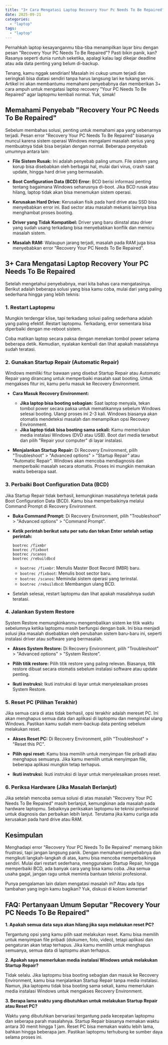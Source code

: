 ```yaml
---
title: "3+ Cara Mengatasi Laptop Recovery Your Pc Needs To Be Repaired"
date: 2025-09-21
categories: 
  - "laptop"
tags: 
  - "laptop"
---
```


Pernahkah laptop kesayanganmu tiba-tiba menampilkan layar biru dengan pesan "Recovery Your PC Needs To Be Repaired"? Pasti bikin panik, kan? Rasanya seperti dunia runtuh seketika, apalagi kalau lagi dikejar deadline atau ada data penting yang belum di-backup.

Tenang, kamu nggak sendirian! Masalah ini cukup umum terjadi dan seringkali bisa diatasi sendiri tanpa harus langsung lari ke tukang servis. Artikel ini akan membantumu memahami penyebabnya dan memberikan 3+ cara ampuh untuk mengatasi laptop recovery "Your PC Needs To Be Repaired" agar laptopmu kembali normal. Yuk, simak!

## Memahami Penyebab "Recovery Your PC Needs To Be Repaired"

Sebelum membahas solusi, penting untuk memahami apa yang sebenarnya terjadi. Pesan error "Recovery Your PC Needs To Be Repaired" biasanya muncul karena sistem operasi Windows mengalami masalah serius yang membuatnya tidak bisa berjalan dengan normal. Beberapa penyebab umumnya antara lain:

- **File Sistem Rusak:** Ini adalah penyebab paling umum. File sistem yang korup bisa disebabkan oleh berbagai hal, mulai dari virus, crash saat update, hingga hard drive yang bermasalah.
    
- **Boot Configuration Data (BCD) Error:** BCD berisi informasi penting tentang bagaimana Windows seharusnya di-boot. Jika BCD rusak atau hilang, laptop tidak akan bisa menemukan sistem operasi.
    
- **Kerusakan Hard Drive:** Kerusakan fisik pada hard drive atau SSD bisa menyebabkan error ini. Bad sector atau masalah mekanis lainnya bisa menghambat proses booting.
    
- **Driver yang Tidak Kompatibel:** Driver yang baru diinstal atau driver yang sudah usang terkadang bisa menyebabkan konflik dan memicu masalah sistem.
    
- **Masalah RAM:** Walaupun jarang terjadi, masalah pada RAM juga bisa menyebabkan error "Recovery Your PC Needs To Be Repaired".
    

## 3+ Cara Mengatasi Laptop Recovery Your PC Needs To Be Repaired

Setelah mengetahui penyebabnya, mari kita bahas cara mengatasinya. Berikut adalah beberapa solusi yang bisa kamu coba, mulai dari yang paling sederhana hingga yang lebih teknis:

### 1\. Restart Laptopmu

Mungkin terdengar klise, tapi terkadang solusi paling sederhana adalah yang paling efektif. Restart laptopmu. Terkadang, error sementara bisa diperbaiki dengan me-reboot sistem.

Coba matikan laptop secara paksa dengan menekan tombol power selama beberapa detik. Kemudian, nyalakan kembali dan lihat apakah masalahnya sudah teratasi.

### 2\. Gunakan Startup Repair (Automatic Repair)

Windows memiliki fitur bawaan yang disebut Startup Repair atau Automatic Repair yang dirancang untuk memperbaiki masalah saat booting. Untuk mengakses fitur ini, kamu perlu masuk ke Recovery Environment.

- **Cara Masuk Recovery Environment:**
    
    - **Jika laptop bisa booting sebagian:** Saat laptop menyala, tekan tombol power secara paksa untuk mematikannya sebelum Windows selesai booting. Ulangi proses ini 2-3 kali. Windows biasanya akan otomatis mendeteksi masalah dan menampilkan opsi Recovery Environment.
    - **Jika laptop tidak bisa booting sama sekali:** Kamu memerlukan media instalasi Windows (DVD atau USB). Boot dari media tersebut dan pilih "Repair your computer" di layar instalasi.
- **Menjalankan Startup Repair:** Di Recovery Environment, pilih "Troubleshoot" > "Advanced options" > "Startup Repair" atau "Automatic Repair". Windows akan mencoba mendiagnosis dan memperbaiki masalah secara otomatis. Proses ini mungkin memakan waktu beberapa saat.
    

### 3\. Perbaiki Boot Configuration Data (BCD)

Jika Startup Repair tidak berhasil, kemungkinan masalahnya terletak pada Boot Configuration Data (BCD). Kamu bisa memperbaikinya melalui Command Prompt di Recovery Environment.

- **Buka Command Prompt:** Di Recovery Environment, pilih "Troubleshoot" > "Advanced options" > "Command Prompt".
    
- **Ketik perintah berikut satu per satu dan tekan Enter setelah setiap perintah:**
    
    ```
    bootrec /fixmbr
    bootrec /fixboot
    bootrec /scanos
    bootrec /rebuildbcd
    ```
    
    - `bootrec /fixmbr`: Menulis Master Boot Record (MBR) baru.
    - `bootrec /fixboot`: Menulis boot sector baru.
    - `bootrec /scanos`: Memindai sistem operasi yang terinstal.
    - `bootrec /rebuildbcd`: Membangun ulang BCD.
- Setelah selesai, restart laptopmu dan lihat apakah masalahnya sudah teratasi.
    

### 4\. Jalankan System Restore

System Restore memungkinkanmu mengembalikan sistem ke titik waktu sebelumnya ketika laptopmu masih berfungsi dengan baik. Ini bisa menjadi solusi jika masalah disebabkan oleh perubahan sistem baru-baru ini, seperti instalasi driver atau software yang bermasalah.

- **Akses System Restore:** Di Recovery Environment, pilih "Troubleshoot" > "Advanced options" > "System Restore".
    
- **Pilih titik restore:** Pilih titik restore yang paling relevan. Biasanya, titik restore dibuat secara otomatis sebelum instalasi software atau update penting.
    
- **Ikuti instruksi:** Ikuti instruksi di layar untuk menyelesaikan proses System Restore.
    

### 5\. Reset PC (Pilihan Terakhir)

Jika semua cara di atas tidak berhasil, opsi terakhir adalah mereset PC. Ini akan menghapus semua data dan aplikasi di laptopmu dan menginstal ulang Windows. Pastikan kamu sudah mem-backup data penting sebelum melakukan reset.

- **Akses Reset PC:** Di Recovery Environment, pilih "Troubleshoot" > "Reset this PC".
    
- **Pilih opsi reset:** Kamu bisa memilih untuk menyimpan file pribadi atau menghapus semuanya. Jika kamu memilih untuk menyimpan file, beberapa aplikasi mungkin tetap terhapus.
    
- **Ikuti instruksi:** Ikuti instruksi di layar untuk menyelesaikan proses reset.
    

### 6\. Periksa Hardware (Jika Masalah Berlanjut)

Jika setelah mencoba semua solusi di atas masalah "Recovery Your PC Needs To Be Repaired" masih berlanjut, kemungkinan ada masalah pada hardware laptopmu. Sebaiknya periksakan laptopmu ke teknisi profesional untuk diagnosis dan perbaikan lebih lanjut. Terutama jika kamu curiga ada kerusakan pada hard drive atau RAM.

## Kesimpulan

Menghadapi error "Recovery Your PC Needs To Be Repaired" memang bikin frustrasi, tapi jangan langsung panik. Dengan memahami penyebabnya dan mengikuti langkah-langkah di atas, kamu bisa mencoba memperbaikinya sendiri. Mulai dari restart sederhana, menggunakan Startup Repair, hingga memperbaiki BCD, ada banyak cara yang bisa kamu coba. Jika semua usaha gagal, jangan ragu untuk meminta bantuan teknisi profesional.

Punya pengalaman lain dalam mengatasi masalah ini? Atau ada tips tambahan yang ingin kamu bagikan? Yuk, diskusi di kolom komentar!

## FAQ: Pertanyaan Umum Seputar "Recovery Your PC Needs To Be Repaired"

**1\. Apakah semua data saya akan hilang jika saya melakukan reset PC?**

Tergantung opsi yang kamu pilih saat melakukan reset. Kamu bisa memilih untuk menyimpan file pribadi (dokumen, foto, video), tetapi aplikasi dan pengaturan akan tetap terhapus. Jika kamu memilih untuk menghapus semuanya, semua data di laptopmu akan terhapus.

**2\. Apakah saya memerlukan media instalasi Windows untuk melakukan Startup Repair?**

Tidak selalu. Jika laptopmu bisa booting sebagian dan masuk ke Recovery Environment, kamu bisa menjalankan Startup Repair tanpa media instalasi. Namun, jika laptopmu tidak bisa booting sama sekali, kamu memerlukan media instalasi Windows untuk mengakses Recovery Environment.

**3\. Berapa lama waktu yang dibutuhkan untuk melakukan Startup Repair atau Reset PC?**

Waktu yang dibutuhkan bervariasi tergantung pada kecepatan laptopmu dan seberapa parah masalahnya. Startup Repair biasanya memakan waktu antara 30 menit hingga 1 jam. Reset PC bisa memakan waktu lebih lama, bahkan hingga beberapa jam. Pastikan laptopmu terhubung ke sumber daya selama proses ini.
